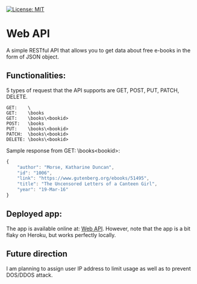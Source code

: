 [![License: MIT](https://img.shields.io/badge/License-MIT-yellow.svg)](https://opensource.org/licenses/MIT)

# Web API

A simple RESTful API that allows you to get data about free e-books in the form of JSON object.

## Functionalities:
5 types of request that the API supports are GET, POST, PUT, PATCH, DELETE.
```
GET:    \
GET:    \books
GET:    \books\<bookid>
POST:   \books
PUT:    \books\<bookid>
PATCH:  \books\<bookid>
DELETE: \books\<bookid>
```

Sample response from GET: \books\<bookid>:
```js
{
    "author": "Morse, Katharine Duncan",
    "id": "1006",
    "link": "https://www.gutenberg.org/ebooks/51495",
    "title": "The Uncensored Letters of a Canteen Girl",
    "year": "19-Mar-16"
}
```

## Deployed app: 

The app is available online at: [Web API](https://ebooks-web-api.herokuapp.com/). However, note that the app is a bit flaky on Heroku, but works perfectly locally.

## Future direction

I am planning to assign user IP address to limit usage as well as to prevent DOS/DDOS attack.